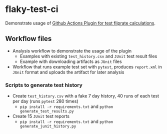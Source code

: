 # flaky-test-ci

Demonstrate usage of [Github Actions Plugin for test fliprate calculations](https://github.com/guotin/fliprate_actions).

## Workflow files

* Analysis workflow to demonstrate the usage of the plugin
    * Examples with existing `test_history.csv` and `JUnit` test result files
    * Example with downloading artifacts as `JUnit` files
* Workflow that runs example test set with `pytest`, produces `report.xml` in `JUnit` format and uploads the artifact for later analysis 

### Scripts to generate test history

* Create `test_history.csv` with a fake 7 day history, 40 runs of each test per day (runs `pytest` 280 times)
  * `pip install -r requirements.txt` and `python generate_test_results.py`
* Create 15 `JUnit` test reports
  * `pip install -r requirements.txt` and `python generate_junit_history.py`   
